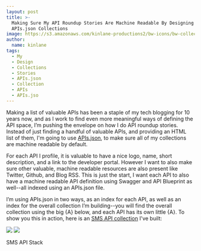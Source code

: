 ```yaml
---
layout: post
title: >-
  Making Sure My API Roundup Stories Are Machine Readable By Designing Them As
  APIs.json Collections
image: https://s3.amazonaws.com/kinlane-productions2/bw-icons/bw-collection.png
author:
  name: kinlane
tags:
  - My
  - Design
  - Collections
  - Stories
  - APIs.json
  - Collection
  - APIs
  - APIs.jso
---
```

Making a list of valuable APIs has been a staple of my tech blogging for 10 years now, and as I work to find even more meaningful ways of defining the API space, I’m pushing the envelope on how I do API roundup stories. Instead of just finding a handful of valuable APIs, and providing an HTML list of them, I'm going to use [APIs.json](http://apisjson.org/), to make sure all of my collections are machine readable by default.

For each API I profile, it is valuable to have a nice logo, name, short description, and a link to the developer portal. However I want to also make sure other valuable, machine readable resources are also present like Twitter, Github, and Blog RSS. This is just the start, I want each API to also have a machine readable API definition using Swagger and API Blueprint as well--all indexed using an APIs.json file.

I’m using APIs.json in two ways, as an index for each API, as well as an index for the overall collection I’m building--you will find the overall collection using the big {A} below, and each API has its own little {A}. To show you this in action, here is an [SMS API collection](http://sms.apievangelist.com/) I've built:

[![](https://s3.amazonaws.com/kinlane-productions2/api-commons/api-commons-icon.png)](http://sms.apievangelist.com/apis.json "Collection APIs.json") ![](https://s3.amazonaws.com/kinlane-productions2/api-evangelist/t-shirts/KL_InApiWeTrust-1000.png)

SMS API Stack
